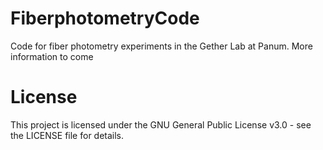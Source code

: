 # FiberphotometryCode
Code for fiber photometry experiments in the Gether Lab at Panum. 
More information to come

# License
This project is licensed under the GNU General Public License v3.0 - see the LICENSE file for details.